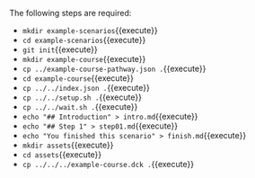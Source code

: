 
The following steps are required:
* `mkdir example-scenarios`{{execute}}
* `cd example-scenarios`{{execute}}
* `git init`{{execute}}
* `mkdir example-course`{{execute}}
* `cp ../example-course-pathway.json .`{{execute}}
* `cd example-course`{{execute}}
* `cp ../../index.json .`{{execute}}
* `cp ../../setup.sh .`{{execute}}
* `cp ../../wait.sh .`{{execute}}
* `echo "## Introduction" > intro.md`{{execute}}
* `echo "## Step 1" > step01.md`{{execute}}
* `echo "You finished this scenario" > finish.md`{{execute}}
* `mkdir assets`{{execute}}
* `cd assets`{{execute}}
* `cp ../../../example-course.dck .`{{execute}}